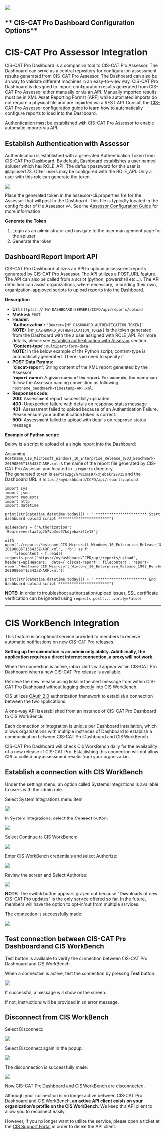 ![](http://i.imgur.com/5yZfZi5.jpg)

** CIS-CAT Pro Dashboard Configuration Options**
------------------

# CIS-CAT Pro Assessor Integration #

CIS-CAT Pro Dashboard is a companion tool to CIS-CAT Pro Assessor. The Dashboard can serve as a central repository for configuration assessment results generated from CIS-CAT Pro Assessor. The Dashboard can also be an way to validate different machines in an easy-to-view way. CIS-CAT Pro Dashboard is designed to import configuration results generated from CIS-CAT Pro Assessor either manually or via an API. Manually imported results must be in XML Asset Reporting Format (ARF) while automated imports do not require a physical file and are imported via a REST API. Consult the [CIS-CAT Pro Assessor configuration guide](https://ccpa-docs.readthedocs.io/en/latest/Configuration%20Guide/#cis-cat-pro-dashboard-integration) to learn how to automatically configure reports to load into the Dashboard.

Authentication must be established with CIS-CAT Pro Assessor to enable automatic imports via API.

## Establish Authentication with Assessor ##
Authentication is established with a generated Authentication Token from CIS-CAT Pro Dashboard. By default, Dashboard establishes a user named apiuser which has ROLE_API.  The default password for this user is @apiuser123. Other users may be configured with the ROLE_API. Only a user with this role can generate the token.

![](http://i.imgur.com/l2HSbC1.png)

Place the generated token in the assessor-cli.properties file for the Assessor that will post to the Dashboard. This file is typically located in the config folder of the Assessor v4. See the [Assessor Configuration Guide](https://ccpa-docs.readthedocs.io/en/latest/Configuration%20Guide/#cis-cat-pro-dashboard-integration) for more information.
  

**Generate the Token**

 1. Login as an administrator and navigate to the user management page for the apiuser
 2. Generate the token

## Dashboard Report Import API ##

CIS-CAT Pro Dashboard utilizes an API to upload assessment reports generated by CIS-CAT Pro Assessor. The API utilizes a POST_URL feature. The API can also be called from a script (python, powershell etc...). The API definition can assist organizations, where necessary, in building their own, organization-approved scripts to upload reports into the Dashboard.

**Description**


- **Url**: ```http(s)://[MY-DASHBOARD-SERVER]/CCPD/api/reports/upload```
- **Method:** ```POST```
- **Header:** <br/>
  **'Authorization':** ```'Bearer=[MY_DASHBOARD_AUTHENTICATION_TOKEN]'``` <br/>
  **NOTE:** ```[MY_DASHBOARD_AUTHENTICATION_TOKEN]``` is the token generated from the Dashboard with the a user assigned with ROLE_API. For more details, please see [Establish authentication with Assessor](#establishAuthWithAssessor) section.<br/>
  **'Content-type'**: ```multipart/form-data``` <br/>
  **NOTE:** In the below example of the Python script, content-type is automatically generated. There is no need to specify it.
- **POST Data Params:** <br/>
  **'ciscat-report'**: String content of the XML report generated by the Assessor <br/>
  **'report-name'**: A given name of the report. For example, the name can follow the Assessor naming convention as following: ```hostname_benchmark-timestamp-ARF.xml```.
- **Responses code:** <br/>
  **200:** Assessment report successfully uploaded<br/>
  **400:** Unexpected failure with details on response status message<br/>
  **401:** Assessment failed to upload because of an Authentication Failure.  Please ensure your authentication token is correct. <br/>
  **500:** Assessment failed to upload with details on response status message

**Example of Python script:**

Below is a script to upload of a single report into the Dashboard:

Assuming ```Hostname_CIS_Microsoft_Windows_10_Enterprise_Release_1803_Benchmark-20190805T135433Z-ARF.xml``` is the name of the report file generated by CIS-CAT Pro Assessor and located in ```./reports``` directory.<br/>The generated token is ```eertaa2pg2h7vb3ms97kdjebakr22v15``` and the Dashboard URL is ```https://mydashboard/CCPD/api/reports/upload```


	import sys
	import json
	import requests
	import http
	import datetime
	
	print(str(datetime.datetime.today()) + " *********************** Start dashboard upload script ***********************")
	
	apiHeaders = {'Authorization': 'Bearer=eertaa2pg2h7vb3ms97kdjebakr22v15'}
	
	with open('./reports/Hostname_CIS_Microsoft_Windows_10_Enterprise_Release_1803_Benchmark-20190805T135433Z-ARF.xml', 'rb') as f:
	    filecontent = f.read()
	requests.post("https://mydashboard/CCPD/api/reports/upload", headers=apiHeaders,  data={'ciscat-report': filecontent ,'report-name':'Hostname_CIS_Microsoft_Windows_10_Enterprise_Release_1803_Benchmark-20190805T135433Z-ARF.xml'})

	print(str(datetime.datetime.today()) + " *********************** End dashboard upload script ***********************")

**NOTE:** In order to troubleshoot authorization/upload issues, SSL certificate verification can be ignored using ```requests.post(...,verify=False)```


------------------

# CIS WorkBench Integration #

This feature is an optional service provided to members to receive automatic notifications on new CIS-CAT Pro releases. 

**Setting up the connection is an admin only ability. Additionally, the application requires a direct internet connection, a proxy will not work.**

When the connection is active, inbox alerts will appear within CIS-CAT Pro Dashboard when a new CIS-CAT Pro release is available.

Retrieve the new release using links in the alert message from within CIS-CAT Pro Dashboard without logging directly into CIS WorkBench.

CIS utilizes [OAuth 2.0](https://oauth.net/2/) authorization framework to establish a connection between the two applications.

A one-way API is established from an instance of CIS-CAT Pro Dashboard to CIS WorkBench.

Each connection or integration is unique per Dashboard installation, which allows organizations with multiple instances of Dashboard to establish a communication between CIS-CAT Pro Dashboard and CIS WorkBench.

CIS-CAT Pro Dashboard will check CIS WorkBench daily for the availability of a new release of CIS-CAT Pro. Establishing this connection will not allow CIS to collect any assessment results from your organization.

## Establish a connection with CIS WorkBench ##
Under the settings menu, an option called Systems Integrations is available to users with the admin role.

Select System Integrations menu item:

![](https://i.imgur.com/HfHZQ0g.png)

In System Integrations, select the **Connect** button:

![](https://i.imgur.com/PG4AxDt.png)

Select Continue to CIS WorkBench:

![](https://i.imgur.com/9ylrwiY.png)

Enter CIS WorkBench credentials and select Authorize:

![](https://i.imgur.com/EFYFETG.png)

Review the screen and Select Authorize:

![](https://i.imgur.com/3A2tpw4.png)

**NOTE:** The switch button appears grayed out because "Downloads of new CIS-CAT Pro updates" is the only service offered so far. In the future, members will have the option to opt-in/out from multiple services.

The connection is successfully made:

![](https://i.imgur.com/vIyIvw1.png)


## Test connection between CIS-CAT Pro Dashboard and CIS WorkBench ##
Test button is available to verify the connection between CIS-CAT Pro Dashboard and CIS WorkBench.

When a connection is active, test the connection by pressing **Test** button:

![](https://i.imgur.com/gCZYSfw.png)

If successful, a message will show on the screen.

If not, instructions will be provided in an error message.

## Disconnect from CIS WorkBench ##
Select Disconnect:

![](https://i.imgur.com/11eJySi.png)

Select Disconnect again in the popup:

![](https://i.imgur.com/Zej4j5f.png)

The disconnection is successfully made:

![](https://i.imgur.com/vF4arRf.png)

Now CIS-CAT Pro Dashboard and CIS WorkBench are disconnected.

Although your connection is no longer active between CIS-CAT Pro Dashboard and CIS WorkBench, **an active API client exists on your organization’s profile on the CIS WorkBench**. We keep this API client to allow you to reconnect easily.
 
However, if you no longer want to utilize the service, please open a ticket at the [CIS Support Portal](https://www.cisecurity.org/support/) in order to delete the API client.
